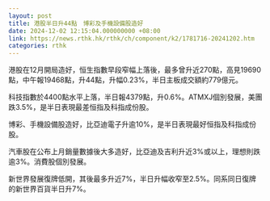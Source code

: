 ```yaml
---
layout: post
title: 港股半日升44點　博彩及手機設備股造好
date: 2024-12-02 12:15:04.000000000 +08:00
link: https://news.rthk.hk/rthk/ch/component/k2/1781716-20241202.htm
categories: rthk
---
```


港股在12月開局造好，恒生指數早段窄幅上落後，最多曾升近270點，高見19690點，中午報19468點，升44點，升幅0.23%，半日主板成交額約779億元。

科技指數於4400點水平上落，半日報4379點，升0.6%。ATMXJ個別發展，美團跌3.5%，是半日表現最差恒指及科指成份股。

博彩、手機設備股造好，比亞迪電子升逾10%，是半日表現最好恒指及科指成份股。

汽車股在公布上月銷量數據後大多造好，比亞迪及吉利升近3%或以上，理想則跌逾3%。消費股個別發展。

新世界發展復牌低開，其後最多升近7%，半日升幅收窄至2.5%。同系同日復牌的新世界百貨半日升7%。
